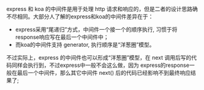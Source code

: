 express 和 koa 的中间件是用于处理 http 请求和响应的，但是二者的设计思路确不尽相同。大部分人了解的express和koa的中间件差异在于：

* express采用“尾递归”方式，中间件一个接一个的顺序执行, 习惯于将response响应写在最后一个中间件中；
* 而koa的中间件支持 generator, 执行顺序是“洋葱圈”模型。

不过实际上，express 的中间件也可以形成“洋葱圈”模型，在 next 调用后写的代码同样会执行到，不过express中一般不会这么做，因为 express的response一般在最后一个中间件，那么其它中间件 next() 后的代码已经影响不到最终响应结果了;

